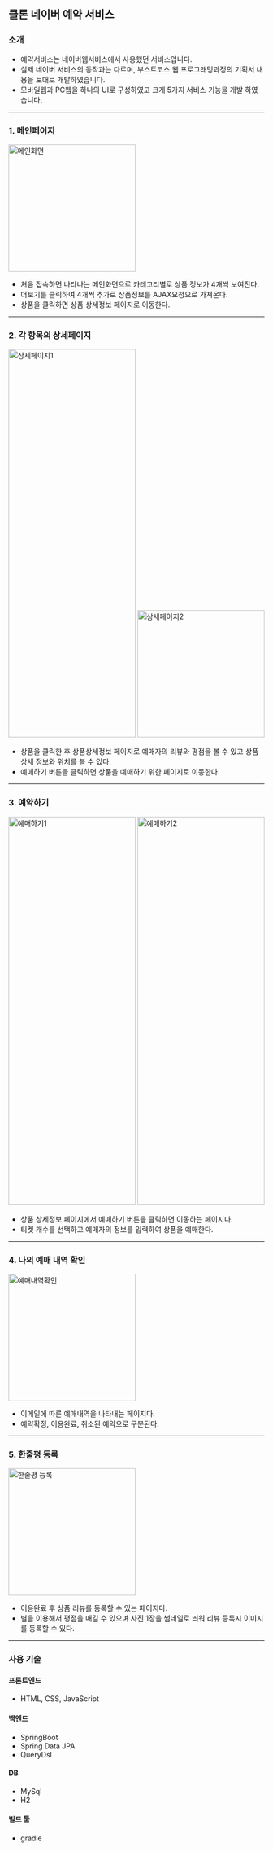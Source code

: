 ## 클론 네이버 예약 서비스

### 소개

- 예약서비스는 네이버웹서비스에서 사용했던 서비스입니다.
- 실제 네이버 서비스의 동작과는 다르며, 부스트코스 웹 프로그래밍과정의 기획서 내용을 토대로 개발하였습니다.
- 모바일웹과 PC웹을 하나의 UI로 구성하였고 크게 5가지 서비스 기능을 개발 하였습니다.
<hr>

### 1. 메인페이지

<p>
<img width="250" alt="메인화면" src="https://user-images.githubusercontent.com/26062056/93191596-acc94400-f77f-11ea-8283-dae45f319ba7.png">
</p>

- 처음 접속하면 나타나는 메인화면으로 카테고리별로 상품 정보가 4개씩 보여진다.
- 더보기를 클릭하여 4개씩 추가로 상품정보를 AJAX요청으로 가져온다.
- 상품을 클릭하면 상품 상세정보 페이지로 이동한다.
<hr>

### 2. 각 항목의 상세페이지

<p float="left">
<img width="250" height="763" alt="상세페이지1" src="https://user-images.githubusercontent.com/26062056/93197437-983c7a00-f786-11ea-9fd7-5896efb8772c.png">
<img width="250" heigth="763" alt="상세페이지2" src="https://user-images.githubusercontent.com/26062056/93197447-9c689780-f786-11ea-9106-138ee1e39efc.png">
</p>

- 상품을 클릭한 후 상품상세정보 페이지로 예매자의 리뷰와 평점을 볼 수 있고 상품 상세 정보와 위치를 볼 수 있다.
- 예매하기 버튼을 클릭하면 상품을 예매하기 위한 페이지로 이동한다.
<hr>

### 3. 예약하기

<p float="left">
<img width="250" height="763" alt="예매하기1" src="https://user-images.githubusercontent.com/26062056/93197454-9d99c480-f786-11ea-8aec-083743a980d1.png">
<img width="250" height="763" alt="예매하기2" src="https://user-images.githubusercontent.com/26062056/93197457-9ecaf180-f786-11ea-835c-e70599fdd678.png">
</p>

- 상품 상세정보 페이지에서 예매하기 버튼을 클릭하면 이동하는 페이지다.
- 티켓 개수를 선택하고 예매자의 정보를 입력하여 상품을 예매한다.
<hr>

### 4. 나의 예매 내역 확인

<p>
<img width="250" alt="예매내역확인" src="https://user-images.githubusercontent.com/26062056/93197451-9d99c480-f786-11ea-992d-e3acca5edc74.png">
</p>

- 이메일에 따른 예매내역을 나타내는 페이지다.
- 예약확정, 이용완료, 취소된 예약으로 구분된다.
<hr>

### 5. 한줄평 등록

<p>
<img width="250" alt="한줄평 등록" src="https://user-images.githubusercontent.com/26062056/93197697-eb163180-f786-11ea-8f24-3cff3c566ae4.png">
</p>

- 이용완료 후 상품 리뷰를 등록할 수 있는 페이지다.
- 별을 이용해서 평점을 매길 수 있으며 사진 1장을 썸네일로 띄워 리뷰 등록시 이미지를 등록할 수 있다.
<hr>

### 사용 기술

#### 프론트엔드

- HTML, CSS, JavaScript

#### 백엔드

- SpringBoot
- Spring Data JPA
- QueryDsl

#### DB

- MySql
- H2

#### 빌드 툴

- gradle
